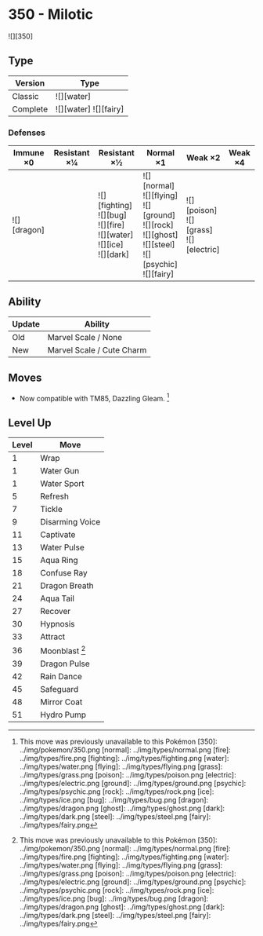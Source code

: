 # 350 - Milotic
![][350]

## Type

Version  | Type
---      | ---
Classic  | ![][water]
Complete | ![][water]  ![][fairy]

### Defenses

Immune ×0       | Resistant ×¼ | Resistant ×½                                                                      | Normal ×1                                                                                                            | Weak ×2                                        | Weak ×4
---             | ---          | ---                                                                               | ---                                                                                                                  | ---                                            | ---
![][dragon]<br> | &nbsp;       | ![][fighting]<br>![][bug]<br>![][fire]<br>![][water]<br>![][ice]<br>![][dark]<br> | ![][normal]<br>![][flying]<br>![][ground]<br>![][rock]<br>![][ghost]<br>![][steel]<br>![][psychic]<br>![][fairy]<br> | ![][poison]<br>![][grass]<br>![][electric]<br> | &nbsp;

## Ability

Update | Ability
---    | ---
Old    | Marvel Scale / None
New    | Marvel Scale / Cute Charm

## Moves

 - Now compatible with TM85, Dazzling Gleam. [^1]

## Level Up

Level | Move
---   | ---
1     | Wrap
1     | Water Gun
1     | Water Sport
5     | Refresh
7     | Tickle
9     | Disarming Voice
11    | Captivate
13    | Water Pulse
15    | Aqua Ring
18    | Confuse Ray
21    | Dragon Breath
24    | Aqua Tail
27    | Recover
30    | Hypnosis
33    | Attract
36    | Moonblast [^1]
39    | Dragon Pulse
42    | Rain Dance
45    | Safeguard
48    | Mirror Coat
51    | Hydro Pump

[^1]: This move was previously unavailable to this Pokémon
[350]: ../img/pokemon/350.png
[normal]: ../img/types/normal.png
[fire]: ../img/types/fire.png
[fighting]: ../img/types/fighting.png
[water]: ../img/types/water.png
[flying]: ../img/types/flying.png
[grass]: ../img/types/grass.png
[poison]: ../img/types/poison.png
[electric]: ../img/types/electric.png
[ground]: ../img/types/ground.png
[psychic]: ../img/types/psychic.png
[rock]: ../img/types/rock.png
[ice]: ../img/types/ice.png
[bug]: ../img/types/bug.png
[dragon]: ../img/types/dragon.png
[ghost]: ../img/types/ghost.png
[dark]: ../img/types/dark.png
[steel]: ../img/types/steel.png
[fairy]: ../img/types/fairy.png
